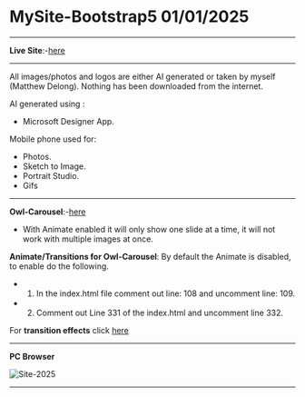 # MySite-Bootstrap5 01/01/2025

---

**Live Site**:-[here](https://matthews-world.netlify.app/)

---

All images/photos and logos are either AI generated or taken by myself (Matthew Delong). 
Nothing has been downloaded from the internet.

AI generated using : 
- Microsoft Designer App.

Mobile phone used for: 
- Photos.
- Sketch to Image.
- Portrait Studio.
- Gifs

---

**Owl-Carousel**:-[here](https://owlcarousel2.github.io/OwlCarousel2/)
- With Animate enabled it will only show one slide at a time, it will not work with multiple images at once.

**Animate/Transitions for Owl-Carousel**:
By default the Animate is disabled, to enable do the following.
- 1. In the index.html file comment out line: 108 and uncomment line: 109.
- 2. Comment out Line 331 of the index.html and uncomment line 332.

For **transition effects** click [here](https://animate.style/)

---

**PC Browser** 

![Site-2025](https://github.com/user-attachments/assets/2c6ea9d0-d80a-47df-83ff-757c188b207b)


---






